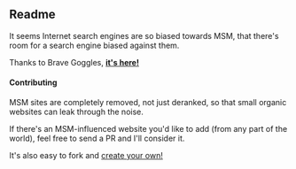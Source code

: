 ## Readme

It seems Internet search engines are so biased towards MSM, that there's room for a search engine biased against them.

Thanks to Brave Goggles, [**it's here!**](https://search.brave.com/goggles?goggles_id=https%3A%2F%2Fraw.githubusercontent.com%2Ftaoeffect%2Fdiscard-msm%2Fmaster%2Fdiscard-msm.goggle)

#### Contributing

MSM sites are completely removed, not just deranked, so that small organic websites can leak through the noise.

If there's an MSM-influenced website you'd like to add (from any part of the world), feel free to send a PR and I'll consider it.

It's also easy to fork and [create your own!](https://github.com/brave/goggles-quickstart)
